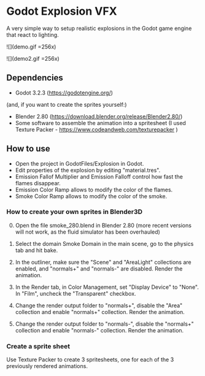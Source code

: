 # Godot Explosion VFX

A very simple way to setup realistic explosions in the Godot game engine that react to lighting.

![](demo.gif =256x)

![](demo2.gif =256x)

## Dependencies
- Godot 3.2.3 (https://godotengine.org/)

(and, if you want to create the sprites yourself:)
- Blender 2.80 (https://download.blender.org/release/Blender2.80/)
- Some software to assemble the animation into a spritesheet (I used Texture Packer - https://www.codeandweb.com/texturepacker )

## How to use
- Open the project in GodotFiles/Explosion in Godot.
- Edit properties of the explosion by editing "material.tres".
- Emission Fallof Multiplier and Emission Falloff control how fast the flames disappear.
- Emission Color Ramp allows to modify the color of the flames.
- Smoke Color Ramp allows to modify the color of the smoke.

### How to create your own sprites in Blender3D
0. Open the file smoke_280.blend in Blender 2.80 (more recent versions will not work, as the fluid simulator has been overhauled)

1. Select the domain Smoke Domain in the main scene, go to the physics tab and hit bake.

2. In the outliner, make sure the "Scene" and "AreaLight" collections are enabled, and "normals+" and "normals-" are disabled. Render the animation.

3. In the Render tab, in Color Management, set "Display Device" to "None". In "Film", uncheck the "Transparent" checkbox.

3. Change the render output folder to "normals+", disable the "Area" collection and enable "normals+" collection. Render the animation.

5. Change the render output folder to "normals-", disable the "normals+" collection and enable "normals-" collection.  Render the animation.

### Create a sprite sheet
Use Texture Packer to create 3 spritesheets, one for each of the 3 previously rendered animations.
